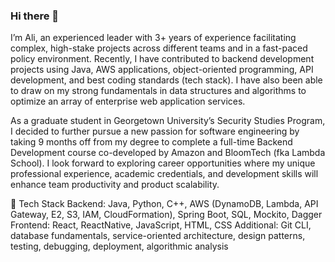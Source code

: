 ### Hi there 👋

I’m Ali, an experienced leader with 3+ years of experience facilitating complex, high-stake projects across different teams and in a fast-paced policy environment. Recently, I have contributed to backend development projects using Java, AWS applications,  object-oriented programming, API development, and best coding standards (tech stack). I have also been able to draw on my strong fundamentals in data structures and algorithms to optimize an array of enterprise web application services. 

As a graduate student in Georgetown University’s Security Studies Program, I decided to further pursue a new passion for software engineering by taking 9 months off from my degree to complete a full-time Backend Development course co-developed by Amazon and BloomTech (fka Lambda School). I look forward to exploring career opportunities where my unique professional experience, academic credentials, and development skills will enhance team productivity and product scalability.

📌 Tech Stack
Backend: Java, Python, C++,  AWS (DynamoDB, Lambda, API Gateway, E2, S3, IAM, CloudFormation), Spring Boot, SQL, Mockito, Dagger 
Frontend: React, ReactNative, JavaScript, HTML, CSS
Additional: Git CLI, database fundamentals, service-oriented architecture, design patterns, testing, debugging, deployment, algorithmic analysis
